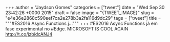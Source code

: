 
+++
author = "Jaydson Gomes"
categories = ["tweet"]
date = "Wed Sep 30 23:42:26 +0000 2015"
draft = false
image = "{TWEET_IMAGE}"
slug = "e4e36e2868c590eef7ca2e278b3a2fa116d9dc29"
tags = ["tweet"]
title = """#ES2016 Async Functions j..."""
+++
#ES2016 Async Functions já em fase experimental no #Edge. MICROSOFT IS COOL AGAIN http://t.co/jzbidcANJ4
